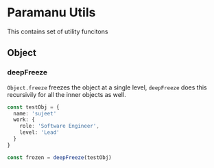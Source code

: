 # Paramanu Utils

This contains set of utility funcitons

## Object

### deepFreeze

`Object.freeze` freezes the object at a single level, `deepFreeze` does this recursivily for all the inner objects as well.

```ts
const testObj = {
  name: 'sujeet'
  work: {
    role: 'Software Engineer',
    level: 'Lead'
  }
}

const frozen = deepFreeze(testObj)
```
